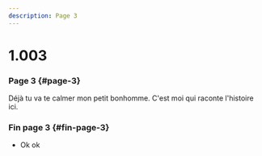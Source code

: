 ```yaml
---
description: Page 3
---
```


# 1.003

### Page 3 {#page-3}

Déjà tu va te calmer mon petit bonhomme. C'est moi qui raconte l'histoire ici.

### Fin page 3 {#fin-page-3}

* Ok ok

